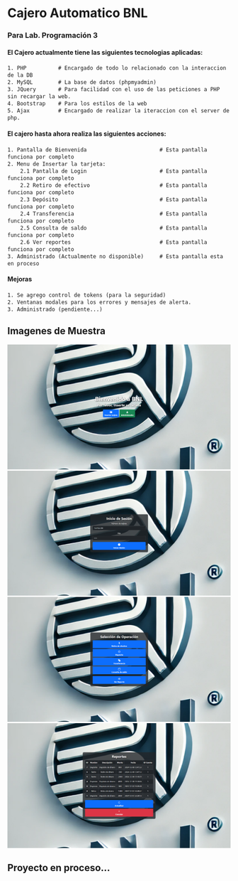 # Cajero Automatico BNL
### Para Lab. Programación 3

#### El Cajero actualmente tiene las siguientes tecnologias aplicadas:

```shell
1. PHP          # Encargado de todo lo relacionado con la interaccion de la DB
2. MySQL        # La base de datos (phpmyadmin)
3. JQuery       # Para facilidad con el uso de las peticiones a PHP sin recargar la web.
4. Bootstrap    # Para los estilos de la web
5. Ajax         # Encargado de realizar la iteraccion con el server de php.
```

#### El cajero hasta ahora realiza las siguientes acciones:
```shell
1. Pantalla de Bienvenida                       # Esta pantalla funciona por completo
2. Menu de Insertar la tarjeta:
    2.1 Pantalla de Login                       # Esta pantalla funciona por completo
    2.2 Retiro de efectivo                      # Esta pantalla funciona por completo
    2.3 Depósito                                # Esta pantalla funciona por completo
    2.4 Transferencia                           # Esta pantalla funciona por completo
    2.5 Consulta de saldo                       # Esta pantalla funciona por completo
    2.6 Ver reportes                            # Esta pantalla funciona por completo
3. Administrado (Actualmente no disponible)     # Esta pantalla esta en proceso
```

#### Mejoras
```shell
1. Se agrego control de tokens (para la seguridad)
2. Ventanas modales para los errores y mensajes de alerta.
3. Administrado (pendiente...)
```


## Imagenes de Muestra
![Pantalla de Bienvenida](preview/preview_1.png)
![Pantalla de Login](preview/preview_2.png)
![Pantalla de Bienvenida](preview/preview_3.png)
![Pantalla de Ver reportes](preview/preview_4.png)

## Proyecto en proceso...